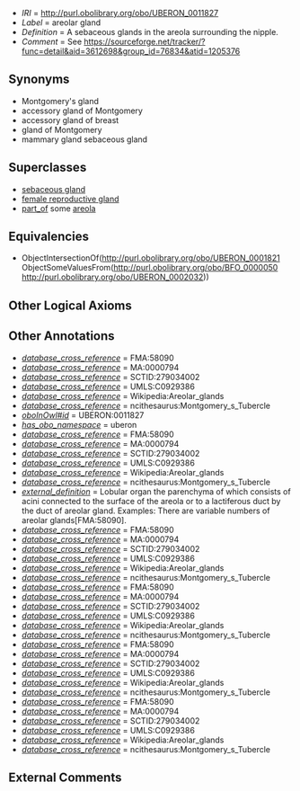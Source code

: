  * *IRI* = http://purl.obolibrary.org/obo/UBERON_0011827
 * *Label* = areolar gland
 * *Definition* = A sebaceous glands in the areola surrounding the nipple.
 * *Comment* = See https://sourceforge.net/tracker/?func=detail&aid=3612698&group_id=76834&atid=1205376

## Synonyms

 * Montgomery's gland
 * accessory gland of Montgomery
 * accessory gland of breast
 * gland of Montgomery
 * mammary gland sebaceous gland

## Superclasses

 * [sebaceous gland](../../UBERON/21/UBERON_0001821.md)
 * [female reproductive gland](../../UBERON/98/UBERON_0005398.md)
 * [part_of](../../BFO/50/BFO_0000050.md) some [areola](../../UBERON/32/UBERON_0002032.md)

## Equivalencies

 * ObjectIntersectionOf(<http://purl.obolibrary.org/obo/UBERON_0001821> ObjectSomeValuesFrom(<http://purl.obolibrary.org/obo/BFO_0000050> <http://purl.obolibrary.org/obo/UBERON_0002032>))

## Other Logical Axioms


## Other Annotations

 * *[database_cross_reference](../../ef/oboInOwl#hasDbXref.md)* = FMA:58090
 * *[database_cross_reference](../../ef/oboInOwl#hasDbXref.md)* = MA:0000794
 * *[database_cross_reference](../../ef/oboInOwl#hasDbXref.md)* = SCTID:279034002
 * *[database_cross_reference](../../ef/oboInOwl#hasDbXref.md)* = UMLS:C0929386
 * *[database_cross_reference](../../ef/oboInOwl#hasDbXref.md)* = Wikipedia:Areolar_glands
 * *[database_cross_reference](../../ef/oboInOwl#hasDbXref.md)* = ncithesaurus:Montgomery_s_Tubercle
 * *[oboInOwl#id](../../id/oboInOwl#id.md)* = UBERON:0011827
 * *[has_obo_namespace](../../ce/oboInOwl#hasOBONamespace.md)* = uberon
 * *[database_cross_reference](../../ef/oboInOwl#hasDbXref.md)* = FMA:58090
 * *[database_cross_reference](../../ef/oboInOwl#hasDbXref.md)* = MA:0000794
 * *[database_cross_reference](../../ef/oboInOwl#hasDbXref.md)* = SCTID:279034002
 * *[database_cross_reference](../../ef/oboInOwl#hasDbXref.md)* = UMLS:C0929386
 * *[database_cross_reference](../../ef/oboInOwl#hasDbXref.md)* = Wikipedia:Areolar_glands
 * *[database_cross_reference](../../ef/oboInOwl#hasDbXref.md)* = ncithesaurus:Montgomery_s_Tubercle
 * *[external_definition](../../UBPROP/01/UBPROP_0000001.md)* = Lobular organ the parenchyma of which consists of acini connected to the surface of the areola or to a lactiferous duct by the duct of areolar gland. Examples: There are variable numbers of areolar glands[FMA:58090].
 * *[database_cross_reference](../../ef/oboInOwl#hasDbXref.md)* = FMA:58090
 * *[database_cross_reference](../../ef/oboInOwl#hasDbXref.md)* = MA:0000794
 * *[database_cross_reference](../../ef/oboInOwl#hasDbXref.md)* = SCTID:279034002
 * *[database_cross_reference](../../ef/oboInOwl#hasDbXref.md)* = UMLS:C0929386
 * *[database_cross_reference](../../ef/oboInOwl#hasDbXref.md)* = Wikipedia:Areolar_glands
 * *[database_cross_reference](../../ef/oboInOwl#hasDbXref.md)* = ncithesaurus:Montgomery_s_Tubercle
 * *[database_cross_reference](../../ef/oboInOwl#hasDbXref.md)* = FMA:58090
 * *[database_cross_reference](../../ef/oboInOwl#hasDbXref.md)* = MA:0000794
 * *[database_cross_reference](../../ef/oboInOwl#hasDbXref.md)* = SCTID:279034002
 * *[database_cross_reference](../../ef/oboInOwl#hasDbXref.md)* = UMLS:C0929386
 * *[database_cross_reference](../../ef/oboInOwl#hasDbXref.md)* = Wikipedia:Areolar_glands
 * *[database_cross_reference](../../ef/oboInOwl#hasDbXref.md)* = ncithesaurus:Montgomery_s_Tubercle
 * *[database_cross_reference](../../ef/oboInOwl#hasDbXref.md)* = FMA:58090
 * *[database_cross_reference](../../ef/oboInOwl#hasDbXref.md)* = MA:0000794
 * *[database_cross_reference](../../ef/oboInOwl#hasDbXref.md)* = SCTID:279034002
 * *[database_cross_reference](../../ef/oboInOwl#hasDbXref.md)* = UMLS:C0929386
 * *[database_cross_reference](../../ef/oboInOwl#hasDbXref.md)* = Wikipedia:Areolar_glands
 * *[database_cross_reference](../../ef/oboInOwl#hasDbXref.md)* = ncithesaurus:Montgomery_s_Tubercle
 * *[database_cross_reference](../../ef/oboInOwl#hasDbXref.md)* = FMA:58090
 * *[database_cross_reference](../../ef/oboInOwl#hasDbXref.md)* = MA:0000794
 * *[database_cross_reference](../../ef/oboInOwl#hasDbXref.md)* = SCTID:279034002
 * *[database_cross_reference](../../ef/oboInOwl#hasDbXref.md)* = UMLS:C0929386
 * *[database_cross_reference](../../ef/oboInOwl#hasDbXref.md)* = Wikipedia:Areolar_glands
 * *[database_cross_reference](../../ef/oboInOwl#hasDbXref.md)* = ncithesaurus:Montgomery_s_Tubercle

## External Comments

